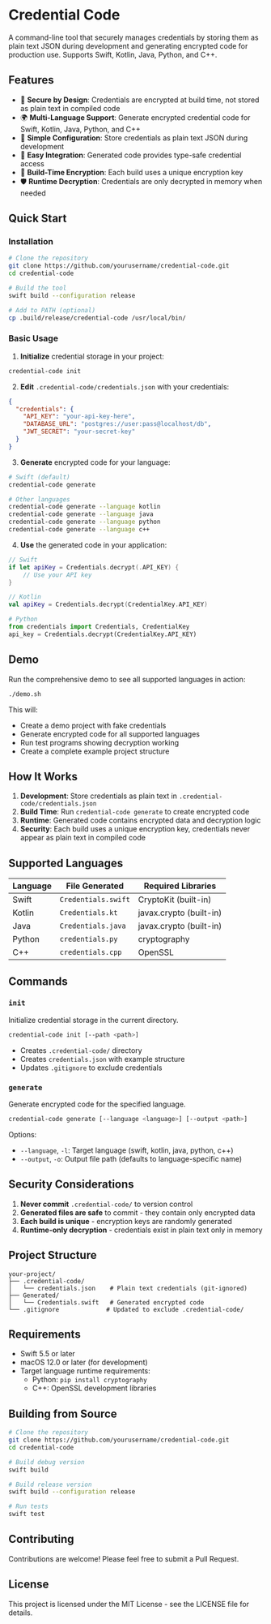 # Credential Code

A command-line tool that securely manages credentials by storing them as plain text JSON during development and generating encrypted code for production use. Supports Swift, Kotlin, Java, Python, and C++.

## Features

- 🔐 **Secure by Design**: Credentials are encrypted at build time, not stored as plain text in compiled code
- 🌍 **Multi-Language Support**: Generate encrypted credential code for Swift, Kotlin, Java, Python, and C++
- 📝 **Simple Configuration**: Store credentials as plain text JSON during development
- 🚀 **Easy Integration**: Generated code provides type-safe credential access
- 🔄 **Build-Time Encryption**: Each build uses a unique encryption key
- 🛡️ **Runtime Decryption**: Credentials are only decrypted in memory when needed

## Quick Start

### Installation

```bash
# Clone the repository
git clone https://github.com/yourusername/credential-code.git
cd credential-code

# Build the tool
swift build --configuration release

# Add to PATH (optional)
cp .build/release/credential-code /usr/local/bin/
```

### Basic Usage

1. **Initialize** credential storage in your project:
```bash
credential-code init
```

2. **Edit** `.credential-code/credentials.json` with your credentials:
```json
{
  "credentials": {
    "API_KEY": "your-api-key-here",
    "DATABASE_URL": "postgres://user:pass@localhost/db",
    "JWT_SECRET": "your-secret-key"
  }
}
```

3. **Generate** encrypted code for your language:
```bash
# Swift (default)
credential-code generate

# Other languages
credential-code generate --language kotlin
credential-code generate --language java
credential-code generate --language python
credential-code generate --language c++
```

4. **Use** the generated code in your application:

```swift
// Swift
if let apiKey = Credentials.decrypt(.API_KEY) {
    // Use your API key
}
```

```kotlin
// Kotlin
val apiKey = Credentials.decrypt(CredentialKey.API_KEY)
```

```python
# Python
from credentials import Credentials, CredentialKey
api_key = Credentials.decrypt(CredentialKey.API_KEY)
```

## Demo

Run the comprehensive demo to see all supported languages in action:

```bash
./demo.sh
```

This will:
- Create a demo project with fake credentials
- Generate encrypted code for all supported languages
- Run test programs showing decryption working
- Create a complete example project structure

## How It Works

1. **Development**: Store credentials as plain text in `.credential-code/credentials.json`
2. **Build Time**: Run `credential-code generate` to create encrypted code
3. **Runtime**: Generated code contains encrypted data and decryption logic
4. **Security**: Each build uses a unique encryption key, credentials never appear as plain text in compiled code

## Supported Languages

| Language | File Generated | Required Libraries |
|----------|---------------|-------------------|
| Swift | `Credentials.swift` | CryptoKit (built-in) |
| Kotlin | `Credentials.kt` | javax.crypto (built-in) |
| Java | `Credentials.java` | javax.crypto (built-in) |
| Python | `credentials.py` | cryptography |
| C++ | `credentials.cpp` | OpenSSL |

## Commands

### `init`
Initialize credential storage in the current directory.

```bash
credential-code init [--path <path>]
```

- Creates `.credential-code/` directory
- Creates `credentials.json` with example structure
- Updates `.gitignore` to exclude credentials

### `generate`
Generate encrypted code for the specified language.

```bash
credential-code generate [--language <language>] [--output <path>]
```

Options:
- `--language`, `-l`: Target language (swift, kotlin, java, python, c++)
- `--output`, `-o`: Output file path (defaults to language-specific name)

## Security Considerations

1. **Never commit** `.credential-code/` to version control
2. **Generated files are safe** to commit - they contain only encrypted data
3. **Each build is unique** - encryption keys are randomly generated
4. **Runtime-only decryption** - credentials exist in plain text only in memory

## Project Structure

```
your-project/
├── .credential-code/
│   └── credentials.json    # Plain text credentials (git-ignored)
├── Generated/
│   └── Credentials.swift   # Generated encrypted code
└── .gitignore             # Updated to exclude .credential-code/
```

## Requirements

- Swift 5.5 or later
- macOS 12.0 or later (for development)
- Target language runtime requirements:
  - Python: `pip install cryptography`
  - C++: OpenSSL development libraries

## Building from Source

```bash
# Clone the repository
git clone https://github.com/yourusername/credential-code.git
cd credential-code

# Build debug version
swift build

# Build release version
swift build --configuration release

# Run tests
swift test
```

## Contributing

Contributions are welcome! Please feel free to submit a Pull Request.

## License

This project is licensed under the MIT License - see the LICENSE file for details.